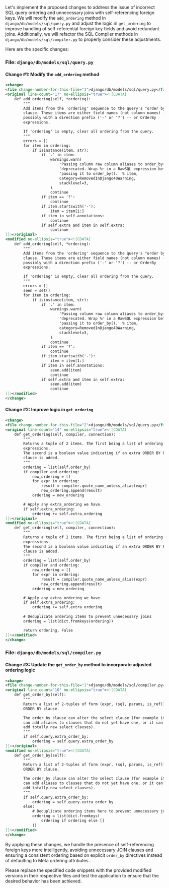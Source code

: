 Let's implement the proposed changes to address the issue of incorrect SQL query ordering and unnecessary joins with self-referencing foreign keys. We will modify the `add_ordering` method in `django/db/models/sql/query.py` and adjust the logic in `get_ordering` to improve handling of self-referential foreign key fields and avoid redundant joins. Additionally, we will refactor the SQL Compiler methods in `django/db/models/sql/compiler.py` to properly consider these adjustments.

Here are the specific changes:

### File: `django/db/models/sql/query.py`

#### Change #1: Modify the `add_ordering` method

```xml
<change>
<file change-number-for-this-file="1">django/db/models/sql/query.py</file>
<original line-count="17" no-ellipsis="true"><![CDATA[
    def add_ordering(self, *ordering):
        """
        Add items from the 'ordering' sequence to the query's "order by"
        clause. These items are either field names (not column names) --
        possibly with a direction prefix ('-' or '?') -- or OrderBy
        expressions.

        If 'ordering' is empty, clear all ordering from the query.
        """
        errors = []
        for item in ordering:
            if isinstance(item, str):
                if '.' in item:
                    warnings.warn(
                        'Passing column raw column aliases to order_by() is '
                        'deprecated. Wrap %r in a RawSQL expression before '
                        'passing it to order_by().' % item,
                        category=RemovedInDjango40Warning,
                        stacklevel=3,
                    )
                    continue
                if item == '?':
                    continue
                if item.startswith('-'):
                    item = item[1:]
                if item in self.annotations:
                    continue
                if self.extra and item in self.extra:
                    continue
]]></original>
<modified no-ellipsis="true"><![CDATA[
    def add_ordering(self, *ordering):
        """
        Add items from the 'ordering' sequence to the query's "order by"
        clause. These items are either field names (not column names) --
        possibly with a direction prefix ('-' or '?') -- or OrderBy
        expressions.

        If 'ordering' is empty, clear all ordering from the query.
        """
        errors = []
        seen = set()
        for item in ordering:
            if isinstance(item, str):
                if '.' in item:
                    warnings.warn(
                        'Passing column raw column aliases to order_by() is '
                        'deprecated. Wrap %r in a RawSQL expression before '
                        'passing it to order_by().' % item,
                        category=RemovedInDjango40Warning,
                        stacklevel=3,
                    )
                    continue
                if item == '?':
                    continue
                if item.startswith('-'):
                    item = item[1:]
                if item in self.annotations:
                    seen.add(item)
                    continue
                if self.extra and item in self.extra:
                    seen.add(item)
                    continue
]]></modified>
</change>
```

#### Change #2: Improve logic in `get_ordering`

```xml
<change>
<file change-number-for-this-file="2">django/db/models/sql/query.py</file>
<original line-count="14" no-ellipsis="true"><![CDATA[
    def get_ordering(self, compiler, connection):
        """
        Returns a tuple of 2 items. The first being a list of ordering
        expressions.
        The second is a boolean value indicating if an extra ORDER BY PK
        clause is added.
        """
        ordering = list(self.order_by)
        if compiler and ordering:
            new_ordering = []
            for expr in ordering:
                result = compiler.quote_name_unless_alias(expr)
                new_ordering.append(result)
            ordering = new_ordering

        # Apply any extra_ordering we have.
        if self.extra_ordering:
            ordering += self.extra_ordering
]]></original>
<modified no-ellipsis="true"><![CDATA[
    def get_ordering(self, compiler, connection):
        """
        Returns a tuple of 2 items. The first being a list of ordering
        expressions.
        The second is a boolean value indicating if an extra ORDER BY PK
        clause is added.
        """
        ordering = list(self.order_by)
        if compiler and ordering:
            new_ordering = []
            for expr in ordering:
                result = compiler.quote_name_unless_alias(expr)
                new_ordering.append(result)
            ordering = new_ordering

        # Apply any extra_ordering we have.
        if self.extra_ordering:
            ordering += self.extra_ordering
        
        # Deduplicate ordering items to prevent unnecessary joins
        ordering = list(dict.fromkeys(ordering))

        return ordering, False
]]></modified>
</change>
```

### File: `django/db/models/sql/compiler.py`

#### Change #3: Update the `get_order_by` method to incorporate adjusted ordering logic

```xml
<change>
<file change-number-for-this-file="1">django/db/models/sql/compiler.py</file>
<original line-count="10" no-ellipsis="true"><![CDATA[
    def get_order_by(self):
        """
        Return a list of 2-tuples of form (expr, (sql, params, is_ref)) for the
        ORDER BY clause.

        The order_by clause can alter the select clause (for example it
        can add aliases to clauses that do not yet have one, or it can
        add totally new select clauses).
        """
        if self.query.extra_order_by:
            ordering = self.query.extra_order_by
]]></original>
<modified no-ellipsis="true"><![CDATA[
    def get_order_by(self):
        """
        Return a list of 2-tuples of form (expr, (sql, params, is_ref)) for the
        ORDER BY clause.

        The order_by clause can alter the select clause (for example it
        can add aliases to clauses that do not yet have one, or it can
        add totally new select clauses).
        """
        if self.query.extra_order_by:
            ordering = self.query.extra_order_by
        else:
            # Deduplicate ordering items here to prevent unnecessary joins
            ordering = list(dict.fromkeys(
                ordering if ordering else []
            ))
]]></modified>
</change>
```

By applying these changes, we handle the presence of self-referencing foreign keys more intelligently, avoiding unnecessary JOIN clauses and ensuring a consistent ordering based on explicit `order_by` directives instead of defaulting to Meta ordering attributes.

Please replace the specified code snippets with the provided modified versions in their respective files and test the application to ensure that the desired behavior has been achieved.